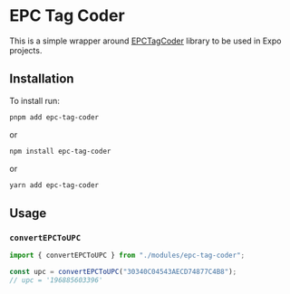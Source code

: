 # EPC Tag Coder

This is a simple wrapper around [EPCTagCoder](https://github.com/jlcout/epctagcoder)
library to be used in Expo projects.

## Installation

To install run:

```bash
pnpm add epc-tag-coder
```

or

```bash
npm install epc-tag-coder
```

or

```bash
yarn add epc-tag-coder
```

## Usage

### `convertEPCToUPC`

```typescript
import { convertEPCToUPC } from "./modules/epc-tag-coder";

const upc = convertEPCToUPC("30340C04543AECD74877C4B8");
// upc = '196885603396'
```
